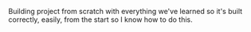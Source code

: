 Building project from scratch with everything we've learned so it's built correctly, easily, from the start so I know how to do this.